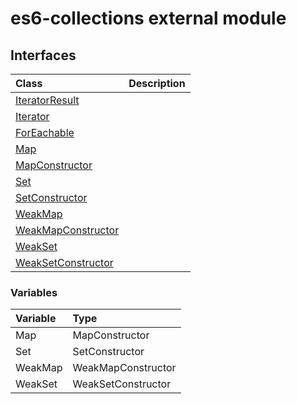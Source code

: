 # es6-collections external module



## Interfaces

| Class	   |  Description |
|:-------------|:---------------|
| [IteratorResult](IteratorResult.md)   |   |
| [Iterator](Iterator.md)   |   |
| [ForEachable](ForEachable.md)   |   |
| [Map](Map.md)   |   |
| [MapConstructor](MapConstructor.md)   |   |
| [Set](Set.md)   |   |
| [SetConstructor](SetConstructor.md)   |   |
| [WeakMap](WeakMap.md)   |   |
| [WeakMapConstructor](WeakMapConstructor.md)   |   |
| [WeakSet](WeakSet.md)   |   |
| [WeakSetConstructor](WeakSetConstructor.md)   |   |






### Variables

| Variable	   | Type|
|:-----------|:------------|
|Map   | MapConstructor |
|Set   | SetConstructor |
|WeakMap   | WeakMapConstructor |
|WeakSet   | WeakSetConstructor |

